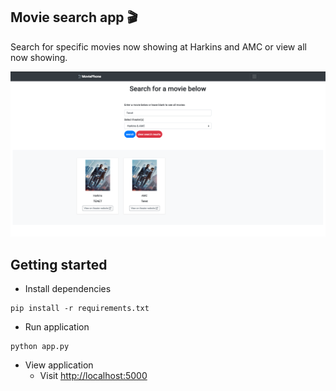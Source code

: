 ## Movie search app :clapper:

Search for specific movies now showing at Harkins and AMC or view all now showing.

<img src="https://raw.githubusercontent.com/zachspiel/Movie-Search-App/master/static/ApplicationDemo.png">

## Getting started

- Install dependencies

```shell
pip install -r requirements.txt
```

- Run application

```shell
python app.py
```

- View application
  - Visit [http://localhost:5000](http://localhost:5000)
